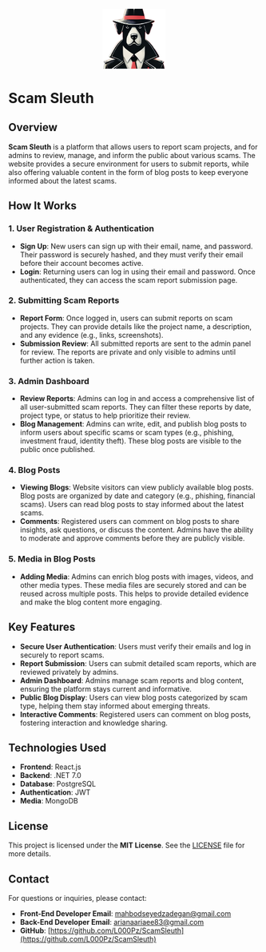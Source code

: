 <p align="center">
  <img width="25%" src="Front-end/scam_sleuth/src/assets/images/hero.png" />
</p>

# Scam Sleuth

## Overview

**Scam Sleuth** is a platform that allows users to report scam projects, and for admins to review, manage, and inform the public about various scams. The website provides a secure environment for users to submit reports, while also offering valuable content in the form of blog posts to keep everyone informed about the latest scams.

## How It Works

### 1. **User Registration & Authentication**
- **Sign Up**: New users can sign up with their email, name, and password. Their password is securely hashed, and they must verify their email before their account becomes active.
- **Login**: Returning users can log in using their email and password. Once authenticated, they can access the scam report submission page.

### 2. **Submitting Scam Reports**
- **Report Form**: Once logged in, users can submit reports on scam projects. They can provide details like the project name, a description, and any evidence (e.g., links, screenshots).
- **Submission Review**: All submitted reports are sent to the admin panel for review. The reports are private and only visible to admins until further action is taken.

### 3. **Admin Dashboard**
- **Review Reports**: Admins can log in and access a comprehensive list of all user-submitted scam reports. They can filter these reports by date, project type, or status to help prioritize their review.
- **Blog Management**: Admins can write, edit, and publish blog posts to inform users about specific scams or scam types (e.g., phishing, investment fraud, identity theft). These blog posts are visible to the public once published.
  
### 4. **Blog Posts**
- **Viewing Blogs**: Website visitors can view publicly available blog posts. Blog posts are organized by date and category (e.g., phishing, financial scams). Users can read blog posts to stay informed about the latest scams.
- **Comments**: Registered users can comment on blog posts to share insights, ask questions, or discuss the content. Admins have the ability to moderate and approve comments before they are publicly visible.

### 5. **Media in Blog Posts**
- **Adding Media**: Admins can enrich blog posts with images, videos, and other media types. These media files are securely stored and can be reused across multiple posts. This helps to provide detailed evidence and make the blog content more engaging.

## Key Features

- **Secure User Authentication**: Users must verify their emails and log in securely to report scams.
- **Report Submission**: Users can submit detailed scam reports, which are reviewed privately by admins.
- **Admin Dashboard**: Admins manage scam reports and blog content, ensuring the platform stays current and informative.
- **Public Blog Display**: Users can view blog posts categorized by scam type, helping them stay informed about emerging threats.
- **Interactive Comments**: Registered users can comment on blog posts, fostering interaction and knowledge sharing.

## Technologies Used

- **Frontend**: React.js
- **Backend**: .NET 7.0
- **Database**: PostgreSQL
- **Authentication**: JWT
- **Media**: MongoDB

## License

This project is licensed under the **MIT License**. See the [LICENSE](LICENSE) file for more details.

## Contact

For questions or inquiries, please contact:

- **Front-End Developer Email**: [mahbodseyedzadegan@gmail.com](mailto:mahbodseyedzadegan@gmail.com)
- **Back-End Developer Email**: [arianaariaee83@gmail.com](mailto:arianaariaee83@gmail.com)
- **GitHub**: [https://github.com/L000Pz/ScamSleuth](https://github.com/L000Pz/ScamSleuth)

